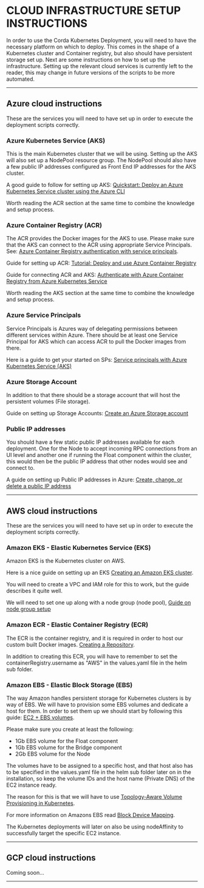 # CLOUD INFRASTRUCTURE SETUP INSTRUCTIONS

In order to use the Corda Kubernetes Deployment, you will need to have the necessary platform on which to deploy.
This comes in the shape of a Kubernetes cluster and Container registry, but also should have persistent storage set up.
Next are some instructions on how to set up the infrastructure.
Setting up the relevant cloud services is currently left to the reader, this may change in future versions of the scripts to be more automated.

---

## Azure cloud instructions

These are the services you will need to have set up in order to execute the deployment scripts correctly.

### Azure Kubernetes Service (AKS)

This is the main Kubernetes cluster that we will be using. Setting up the AKS will also set up a NodePool resource group. The NodePool should also have a few public IP addresses configured as Front End IP addresses for the AKS cluster.

A good guide to follow for setting up AKS: [Quickstart: Deploy an Azure Kubernetes Service cluster using the Azure CLI](https://docs.microsoft.com/en-us/azure/aks/kubernetes-walkthrough)

Worth reading the ACR section at the same time to combine the knowledge and setup process.

### Azure Container Registry (ACR)

The ACR provides the Docker images for the AKS to use. Please make sure that the AKS can connect to the ACR using appropriate Service Principals. See: [Azure Container Registry authentication with service principals](https://docs.microsoft.com/en-us/azure/container-registry/container-registry-auth-service-principal). 

Guide for setting up ACR: [Tutorial: Deploy and use Azure Container Registry](https://docs.microsoft.com/en-us/azure/aks/tutorial-kubernetes-prepare-acr)

Guide for connecting ACR and AKS: [Authenticate with Azure Container Registry from Azure Kubernetes Service](https://docs.microsoft.com/en-us/azure/aks/cluster-container-registry-integration)

Worth reading the AKS section at the same time to combine the knowledge and setup process.

### Azure Service Principals

Service Principals is Azures way of delegating permissions between different services within Azure. There should be at least one Service Principal for AKS which can access ACR to pull the Docker images from there.

Here is a guide to get your started on SPs: [Service principals with Azure Kubernetes Service (AKS)](https://docs.microsoft.com/en-us/azure/aks/kubernetes-service-principal)

### Azure Storage Account

In addition to that there should be a storage account that will host the persistent volumes (File storage).

Guide on setting up Storage Accounts: [Create an Azure Storage account](https://docs.microsoft.com/en-us/azure/storage/common/storage-account-create?tabs=azure-portal)

### Public IP addresses

You should have a few static public IP addresses available for each deployment. One for the Node to accept incoming RPC connections from an UI level and another one if running the Float component within the cluster, this would then be the public IP address that other nodes would see and connect to.

A guide on setting up Public IP addresses in Azure: [Create, change, or delete a public IP address](https://docs.microsoft.com/en-us/azure/virtual-network/virtual-network-public-ip-address)

---

## AWS cloud instructions

These are the services you will need to have set up in order to execute the deployment scripts correctly.

### Amazon EKS - Elastic Kubernetes Service (EKS)

Amazon EKS is the Kubernetes cluster on AWS. 

Here is a nice guide on setting up an EKS [Creating an Amazon EKS cluster](https://docs.aws.amazon.com/eks/latest/userguide/create-cluster.html).

You will need to create a VPC and IAM role for this to work, but the guide describes it quite well.

We will need to set one up along with a node group (node pool), [Guide on node group setup](https://docs.aws.amazon.com/eks/latest/userguide/launch-workers.html)

### Amazon ECR - Elastic Container Registry (ECR)

The ECR is the container registry, and it is required in order to host our custom built Docker images.
[Creating a Repository](https://docs.aws.amazon.com/AmazonECR/latest/userguide/repository-create.html).

In addition to creating this ECR, you will have to remember to set the containerRegistry.username as "AWS" in the values.yaml file in the helm sub folder.

### Amazon EBS - Elastic Block Storage (EBS)

The way Amazon handles persistent storage for Kubernetes clusters is by way of EBS. We will have to provision some EBS volumes and dedicate a host for them.
In order to set them up we should start by following this guide: [EC2 + EBS volumes](https://docs.aws.amazon.com/AWSEC2/latest/UserGuide/add-instance-store-volumes.html).

Please make sure you create at least the following:

* 1Gb EBS volume for the Float component
* 1Gb EBS volume for the Bridge component
* 2Gb EBS volume for the Node

The volumes have to be assigned to a specific host, and that host also has to be specified in the values.yaml file in the helm sub folder later on in the installation, so keep the volume IDs and the host name (Private DNS) of the EC2 instance ready.

The reason for this is that we will have to use [Topology-Aware Volume Provisioning in Kubernetes](https://kubernetes.io/blog/2018/10/11/topology-aware-volume-provisioning-in-kubernetes/).

For more information on Amazons EBS read [Block Device Mapping](https://docs.aws.amazon.com/AWSEC2/latest/UserGuide/block-device-mapping-concepts.html).

The Kubernetes deployments will later on also be using nodeAffinity [](https://success.docker.com/article/how-to-control-container-placement-in-kubernetes-deployments) to successfully target the specific EC2 instance.

---

## GCP cloud instructions

Coming soon...

---
